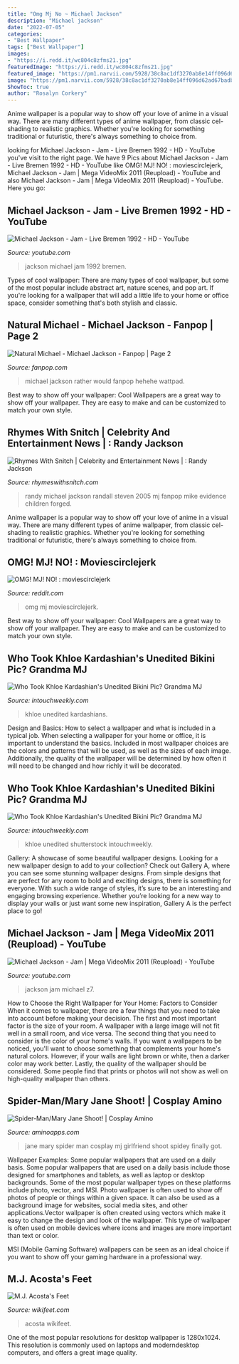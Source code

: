 ```yaml
---
title: "Omg Mj No ~ Michael Jackson"
description: "Michael jackson"
date: "2022-07-05"
categories:
- "Best Wallpaper"
tags: ["Best Wallpaper"]
images:
- "https://i.redd.it/wc804c8zfms21.jpg"
featuredImage: "https://i.redd.it/wc804c8zfms21.jpg"
featured_image: "https://pm1.narvii.com/5928/38c8ac1df3270ab8e14ff096d62ad67badb94a6e_hq.jpg"
image: "https://pm1.narvii.com/5928/38c8ac1df3270ab8e14ff096d62ad67badb94a6e_hq.jpg"
ShowToc: true
author: "Rosalyn Corkery"
---
```



Anime wallpaper is a popular way to show off your love of anime in a visual way. There are many different types of anime wallpaper, from classic cel-shading to realistic graphics. Whether you're looking for something traditional or futuristic, there's always something to choice from.

	

		
looking for Michael Jackson - Jam - Live Bremen 1992 - HD - YouTube you've visit to the right page. We have 9 Pics about Michael Jackson - Jam - Live Bremen 1992 - HD - YouTube like OMG! MJ! NO! : moviescirclejerk, Michael Jackson - Jam | Mega VideoMix 2011 (Reupload) - YouTube and also Michael Jackson - Jam | Mega VideoMix 2011 (Reupload) - YouTube. Here you go:
		
    
## Michael Jackson - Jam - Live Bremen 1992 - HD - YouTube

<img loading=lazy src="https://i.ytimg.com/vi/b8W-enKeeME/maxresdefault.jpg" onerror="this.onerror=null;this.src='https://tse3.mm.bing.net/th?id=OIP.LiECVGHioCnYno84liLKOgHaEK&amp;pid=15.1';" alt="Michael Jackson - Jam - Live Bremen 1992 - HD - YouTube">

_Source: youtube.com_

>jackson michael jam 1992 bremen. 

	

Types of cool wallpaper:
There are many types of cool wallpaper, but some of the most popular include abstract art, nature scenes, and pop art. If you're looking for a wallpaper that will add a little life to your home or office space, consider something that's both stylish and classic.

    
## Natural Michael - Michael Jackson - Fanpop | Page 2

<img loading=lazy src="http://images2.fanpop.com/image/forum/60000/60009_1272276982600_300_454.jpg" onerror="this.onerror=null;this.src='https://tse2.mm.bing.net/th?id=OIP.g7g0AT-9Avmh4gRCx8g4lgHaLN&amp;pid=15.1';" alt="Natural Michael - Michael Jackson - Fanpop | Page 2">

_Source: fanpop.com_

>michael jackson rather would fanpop hehehe wattpad. 

	

Best way to show off your wallpaper:
Cool Wallpapers are a great way to show off your wallpaper. They are easy to make and can be customized to match your own style.

    
## Rhymes With Snitch | Celebrity And Entertainment News | : Randy Jackson

<img loading=lazy src="https://3.bp.blogspot.com/-FYzz21KIkqI/UBf7uTwbb8I/AAAAAAAAoJw/tQ501O-SHn4/s1600/michael+jackson+randy+jackson+.jpg" onerror="this.onerror=null;this.src='https://tse1.mm.bing.net/th?id=OIP.J76H8BjgP4XHCOdogz_bZwAAAA&amp;pid=15.1';" alt="Rhymes With Snitch | Celebrity and Entertainment News | : Randy Jackson">

_Source: rhymeswithsnitch.com_

>randy michael jackson randall steven 2005 mj fanpop mike evidence children forged. 

	

Anime wallpaper is a popular way to show off your love of anime in a visual way. There are many different types of anime wallpaper, from classic cel-shading to realistic graphics. Whether you're looking for something traditional or futuristic, there's always something to choice from.

    
## OMG! MJ! NO! : Moviescirclejerk

<img loading=lazy src="https://i.redd.it/wc804c8zfms21.jpg" onerror="this.onerror=null;this.src='https://tse2.mm.bing.net/th?id=OIP.n5_je003mLNpw7_mm90haQHaG_&amp;pid=15.1';" alt="OMG! MJ! NO! : moviescirclejerk">

_Source: reddit.com_

>omg mj moviescirclejerk. 

	

Best way to show off your wallpaper:
Cool Wallpapers are a great way to show off your wallpaper. They are easy to make and can be customized to match your own style.

    
## Who Took Khloe Kardashian&#039;s Unedited Bikini Pic? Grandma MJ

<img loading=lazy src="https://www.intouchweekly.com/wp-content/uploads/2021/04/who-leaked-khloe-kardashian-unedited-bikini-photo-001.jpg?crop=21px%2C0px%2C1979px%2C1039px&amp;resize=1200%2C630" onerror="this.onerror=null;this.src='https://tse2.mm.bing.net/th?id=OIP.gCIfHbw2zTRbtk0WKVMPugHaD4&amp;pid=15.1';" alt="Who Took Khloe Kardashian&#039;s Unedited Bikini Pic? Grandma MJ">

_Source: intouchweekly.com_

>khloe unedited kardashians. 

	

Design and Basics: How to select a wallpaper and what is included in a typical job.
When selecting a wallpaper for your home or office, it is important to understand the basics. Included in most wallpaper choices are the colors and patterns that will be used, as well as the sizes of each image. Additionally, the quality of the wallpaper will be determined by how often it will need to be changed and how richly it will be decorated.

    
## Who Took Khloe Kardashian&#039;s Unedited Bikini Pic? Grandma MJ

<img loading=lazy src="https://www.intouchweekly.com/wp-content/uploads/2021/04/who-leaked-khloe-kardashian-unedited-bikini-photo-001.jpg?crop=100px%2C0px%2C1900px%2C1076px&amp;resize=960%2C540" onerror="this.onerror=null;this.src='https://tse2.mm.bing.net/th?id=OIP.PZna5pfmDnIaPfAojqd60gHaEK&amp;pid=15.1';" alt="Who Took Khloe Kardashian&#039;s Unedited Bikini Pic? Grandma MJ">

_Source: intouchweekly.com_

>khloe unedited shutterstock intouchweekly. 

	

Gallery: A showcase of some beautiful wallpaper designs.
Looking for a new wallpaper design to add to your collection? Check out Gallery A, where you can see some stunning wallpaper designs. From simple designs that are perfect for any room to bold and exciting designs, there is something for everyone. With such a wide range of styles, it’s sure to be an interesting and engaging browsing experience. Whether you’re looking for a new way to display your walls or just want some new inspiration, Gallery A is the perfect place to go!





	
	
    
## Michael Jackson - Jam | Mega VideoMix 2011 (Reupload) - YouTube

<img loading=lazy src="https://i.ytimg.com/vi/Z7_xa8PGD0k/maxresdefault.jpg" onerror="this.onerror=null;this.src='https://tse4.mm.bing.net/th?id=OIP.DsRF3mmCYjB2ZZmh9f5sTAHaEK&amp;pid=15.1';" alt="Michael Jackson - Jam | Mega VideoMix 2011 (Reupload) - YouTube">

_Source: youtube.com_

>jackson jam michael z7. 

	

How to Choose the Right Wallpaper for Your Home: Factors to Consider
When it comes to wallpaper, there are a few things that you need to take into account before making your decision. The first and most important factor is the size of your room. A wallpaper with a large image will not fit well in a small room, and vice versa. 
The second thing that you need to consider is the color of your home's walls. If you want a wallpapers to be noticed, you'll want to choose something that complements your home's natural colors. However, if your walls are light brown or white, then a darker color may work better. 
Lastly, the quality of the wallpaper should be considered. Some people find that prints or photos will not show as well on high-quality wallpaper than others.

    
## Spider-Man/Mary Jane Shoot! | Cosplay Amino

<img loading=lazy src="https://pm1.narvii.com/5928/38c8ac1df3270ab8e14ff096d62ad67badb94a6e_hq.jpg" onerror="this.onerror=null;this.src='https://tse1.mm.bing.net/th?id=OIP.vqkuziT6yqSDzf6lVLKWVgHaLG&amp;pid=15.1';" alt="Spider-Man/Mary Jane Shoot! | Cosplay Amino">

_Source: aminoapps.com_

>jane mary spider man cosplay mj girlfriend shoot spidey finally got. 

	

Wallpaper Examples: Some popular wallpapers that are used on a daily basis.
Some popular wallpapers that are used on a daily basis include those designed for smartphones and tablets, as well as laptop or desktop backgrounds. Some of the most popular wallpaper types on these platforms include photo, vector, and MSI. 
Photo wallpaper is often used to show off photos of people or things within a given space. It can also be used as a background image for websites, social media sites, and other applications.Vector wallpaper is often created using vectors which make it easy to change the design and look of the wallpaper. This type of wallpaper is often used on mobile devices where icons and images are more important than text or color. 

MSI (Mobile Gaming Software) wallpapers can be seen as an ideal choice if you want to show off your gaming hardware in a professional way.

    
## M.J. Acosta&#039;s Feet

<img loading=lazy src="https://pics.wikifeet.com/M.J.-Acosta-Feet-2837446.jpg" onerror="this.onerror=null;this.src='https://tse2.mm.bing.net/th?id=OIP.cW2AXvuvz8N2Ll9bNDoKVwHaLP&amp;pid=15.1';" alt="M.J. Acosta&#039;s Feet">

_Source: wikifeet.com_

>acosta wikifeet. 

	

One of the most popular resolutions for desktop wallpaper is 1280x1024. This resolution is commonly used on laptops and moderndesktop computers, and offers a great image quality.

